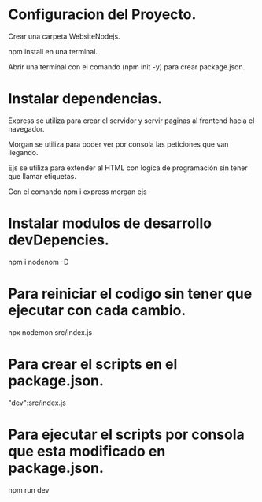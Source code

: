 # Configuracion del Proyecto.
Crear una carpeta WebsiteNodejs.

npm install en una terminal.

Abrir una terminal con el comando (npm init -y) para crear package.json. 

# Instalar dependencias.
Express se utiliza para crear el servidor y servir paginas al frontend hacia el navegador.

Morgan se utiliza para poder ver por consola las peticiones que van llegando.

Ejs se utiliza para extender al HTML con logica de programación sin tener que llamar etiquetas.

Con el comando npm i express morgan ejs

# Instalar modulos de desarrollo devDepencies.
npm i nodenom -D

# Para reiniciar el codigo sin tener que ejecutar con cada cambio.
npx nodemon src/index.js

# Para crear el scripts en el package.json.
"dev":src/index.js

# Para ejecutar el scripts por consola que esta modificado en package.json.
npm run dev
